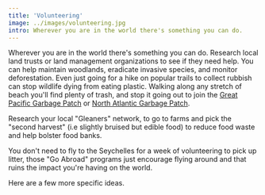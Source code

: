 ```yaml
---
title: 'Volunteering'
image: ../images/volunteering.jpg
intro: Wherever you are in the world there's something you can do.
---
```


Wherever you are in the world there's something you can do. Research local land trusts or land management organizations to see if they need help. You can help maintain woodlands, eradicate invasive species, and monitor deforestation. Even just going for a hike on popular trails to collect rubbish can stop wildlife dying from eating plastic. Walking along any stretch of beach you'll find plenty of trash, and stop it going out to join the [Great Pacific Garbage Patch](https://www.nationalgeographic.org/encyclopedia/great-pacific-garbage-patch/) or [North Atlantic Garbage Patch](https://en.wikipedia.org/wiki/North_Atlantic_garbage_patch).

Research your local "Gleaners" network, to go to farms and pick the "second harvest" (i.e slightly bruised but edible food) to reduce food waste and help bolster food banks.

You don't need to fly to the Seychelles for a week of volunteering to pick up litter, those "Go Abroad" programs just encourage flying around and that ruins the impact you're having on the world.

Here are a few more specific ideas.
